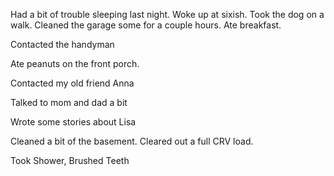 Had a bit of trouble sleeping last night. Woke up at sixish. Took the dog on a walk. Cleaned the garage some for a couple hours. Ate breakfast. 

Contacted the handyman 

Ate peanuts on the front porch.

Contacted my old friend Anna

Talked to mom and dad a bit

Wrote some stories about Lisa

Cleaned a bit of the basement. Cleared out a full CRV load. 

Took Shower, Brushed Teeth
